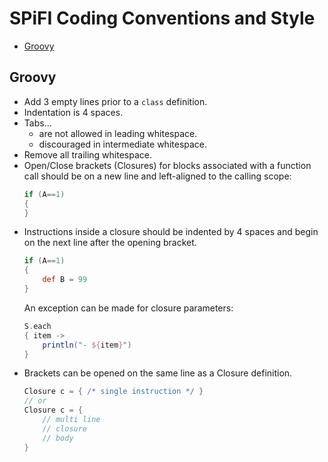 SPiFI Coding Conventions and Style
==================================

- [Groovy](#Groovy)

Groovy
------
- Add 3 empty lines prior to a `class` definition.
- Indentation is 4 spaces.
- Tabs...
  - are not allowed in leading whitespace.
  - discouraged in intermediate whitespace.
- Remove all trailing whitespace.
- Open/Close brackets (Closures) for blocks associated with a function call should be on a new line
  and left-aligned to the calling scope:
  ```groovy
  if (A==1)
  {
  }
  ```
- Instructions inside a closure should be indented by 4 spaces and begin on the next line
  after the opening bracket.
  ```groovy
  if (A==1)
  {
      def B = 99
  }
  ```
  An exception can be made for closure parameters:
  ```groovy
  S.each 
  { item ->
      println("- ${item}")
  }
  ```
- Brackets can be opened on the same line as a Closure definition. 
  ```groovy
  Closure c = { /* single instruction */ }
  // or
  Closure c = {
      // multi line
      // closure
      // body
  }
  ```


